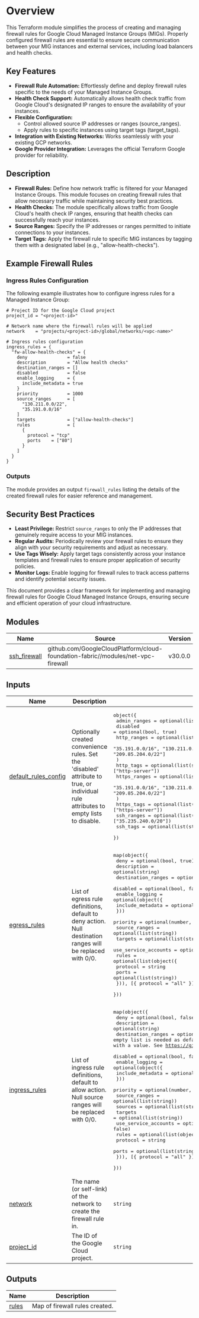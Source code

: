 # Overview

This Terraform module simplifies the process of creating and managing firewall rules for Google Cloud Managed Instance Groups (MIGs). Properly configured firewall rules are essential to ensure secure communication between your MIG instances and external services, including load balancers and health checks.

## Key Features

- **Firewall Rule Automation:** Effortlessly define and deploy firewall rules specific to the needs of your Managed Instance Groups.
- **Health Check Support:** Automatically allows health check traffic from Google Cloud's designated IP ranges to ensure the availability of your instances.
- **Flexible Configuration:**
  - Control allowed source IP addresses or ranges (source_ranges).
  - Apply rules to specific instances using target tags (target_tags).
- **Integration with Existing Networks:** Works seamlessly with your existing GCP networks.
- **Google Provider Integration:** Leverages the official Terraform Google provider for reliability.

## Description

- **Firewall Rules:** Define how network traffic is filtered for your Managed Instance Groups. This module focuses on creating firewall rules that allow necessary traffic while maintaining security best practices.
- **Health Checks:** The module specifically allows traffic from Google Cloud's health check IP ranges, ensuring that health checks can successfully reach your instances.
- **Source Ranges:** Specify the IP addresses or ranges permitted to initiate connections to your instances.
- **Target Tags:** Apply the firewall rule to specific MIG instances by tagging them with a designated label (e.g., "allow-health-checks").

## Example Firewall Rules

### Ingress Rules Configuration

The following example illustrates how to configure ingress rules for a Managed Instance Group:

```hcl
# Project ID for the Google Cloud project
project_id = "<project-id>"

# Network name where the firewall rules will be applied
network    = "projects/<project-id>/global/networks/<vpc-name>"

# Ingress rules configuration
ingress_rules = {
  "fw-allow-health-checks" = {
    deny               = false
    description        = "Allow health checks"
    destination_ranges = []
    disabled           = false
    enable_logging     = {
      include_metadata = true
    }
    priority           = 1000
    source_ranges      = [
      "130.211.0.0/22",
      "35.191.0.0/16"
    ]
    targets            = ["allow-health-checks"]
    rules              = [
      {
        protocol = "tcp"
        ports    = ["80"]
      }
    ]
  }
}
```
<!-- BEGIN_TF_DOCS -->

### Outputs

The module provides an output `firewall_rules` listing the details of the created firewall rules for easier reference and management.

## Security Best Practices

- **Least Privilege:** Restrict `source_ranges` to only the IP addresses that genuinely require access to your MIG instances.
- **Regular Audits:** Periodically review your firewall rules to ensure they align with your security requirements and adjust as necessary.
- **Use Tags Wisely:** Apply target tags consistently across your instance templates and firewall rules to ensure proper application of security policies.
- **Monitor Logs:** Enable logging for firewall rules to track access patterns and identify potential security issues.

This document provides a clear framework for implementing and managing firewall rules for Google Cloud Managed Instance Groups, ensuring secure and efficient operation of your cloud infrastructure.

## Modules

| Name | Source | Version |
|------|--------|---------|
| <a name="module_ssh_firewall"></a> [ssh\_firewall](#module\_ssh\_firewall) | github.com/GoogleCloudPlatform/cloud-foundation-fabric//modules/net-vpc-firewall | v30.0.0 |

## Inputs

| Name | Description | Type | Default | Required |
|------|-------------|------|---------|:--------:|
| <a name="input_default_rules_config"></a> [default\_rules\_config](#input\_default\_rules\_config) | Optionally created convenience rules. Set the 'disabled' attribute to true, or individual rule attributes to empty lists to disable. | <pre>object({<br>    admin_ranges = optional(list(string))<br>    disabled     = optional(bool, true)<br>    http_ranges = optional(list(string), [<br>      "35.191.0.0/16", "130.211.0.0/22", "209.85.152.0/22", "209.85.204.0/22"]<br>    )<br>    http_tags = optional(list(string), ["http-server"])<br>    https_ranges = optional(list(string), [<br>      "35.191.0.0/16", "130.211.0.0/22", "209.85.152.0/22", "209.85.204.0/22"]<br>    )<br>    https_tags = optional(list(string), ["https-server"])<br>    ssh_ranges = optional(list(string), ["35.235.240.0/20"])<br>    ssh_tags   = optional(list(string), ["ssh"])<br>  })</pre> | <pre>{<br>  "disabled": true<br>}</pre> | no |
| <a name="input_egress_rules"></a> [egress\_rules](#input\_egress\_rules) | List of egress rule definitions, default to deny action. Null destination ranges will be replaced with 0/0. | <pre>map(object({<br>    deny               = optional(bool, true)<br>    description        = optional(string)<br>    destination_ranges = optional(list(string))<br>    disabled           = optional(bool, false)<br>    enable_logging = optional(object({<br>      include_metadata = optional(bool)<br>    }))<br>    priority             = optional(number, 1000)<br>    source_ranges        = optional(list(string))<br>    targets              = optional(list(string))<br>    use_service_accounts = optional(bool, false)<br>    rules = optional(list(object({<br>      protocol = string<br>      ports    = optional(list(string))<br>    })), [{ protocol = "all" }])<br>  }))</pre> | `{}` | no |
| <a name="input_ingress_rules"></a> [ingress\_rules](#input\_ingress\_rules) | List of ingress rule definitions, default to allow action. Null source ranges will be replaced with 0/0. | <pre>map(object({<br>    deny               = optional(bool, false)<br>    description        = optional(string)<br>    destination_ranges = optional(list(string), []) # empty list is needed as default to allow deletion after initial creation with a value. See https://github.com/hashicorp/terraform-provider-google/issues/14270<br>    disabled           = optional(bool, false)<br>    enable_logging = optional(object({<br>      include_metadata = optional(bool)<br>    }))<br>    priority             = optional(number, 1000)<br>    source_ranges        = optional(list(string))<br>    sources              = optional(list(string))<br>    targets              = optional(list(string))<br>    use_service_accounts = optional(bool, false)<br>    rules = optional(list(object({<br>      protocol = string<br>      ports    = optional(list(string))<br>    })), [{ protocol = "all" }])<br>  }))</pre> | `{}` | no |
| <a name="input_network"></a> [network](#input\_network) | The name (or self-link) of the network to create the firewall rule in. | `string` | n/a | yes |
| <a name="input_project_id"></a> [project\_id](#input\_project\_id) | The ID of the Google Cloud project. | `string` | n/a | yes |

## Outputs

| Name | Description |
|------|-------------|
| <a name="output_rules"></a> [rules](#output\_rules) | Map of firewall rules created. |
<!-- END_TF_DOCS -->